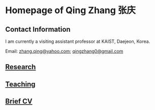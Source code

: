 
# Homepage of Qing Zhang 张庆
<meta name="google-site-verification" content="0giyCWE_wh7Xdvrioq7HFSE4Dyhsdl4GVdRTq-tWQb0" />

## Contact Information

I am currently a visiting assistant professor at KAIST, Daejeon, Korea. 

Email: zhang.qing@yahoo.com; qingzhang0@gmail.com

## [Research](https://zhang1649.github.io/zhangqing/research.html)
## [Teaching](https://zhang1649.github.io/zhangqing/teaching.html)
## [Brief CV](https://zhang1649.github.io/zhangqing/CV.html)








